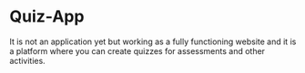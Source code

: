 # Quiz-App
It is not an application yet but working as a fully functioning website and it is a platform where you can create quizzes for assessments and other activities.
